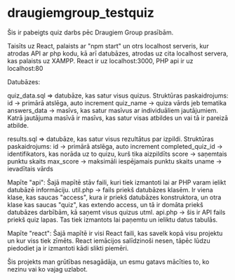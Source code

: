 # draugiemgroup_testquiz

Šis ir pabeigts quiz darbs pēc Draugiem Group prasībām.

Taisīts uz React, palaists ar "npm start" un otrs localhost serveris, kur atrodas API ar php kodu, kā arī datubāzes, atrodas uz cita localhost servera, kas palaists uz XAMPP.
React ir uz localhost:3000, PHP api ir uz localhost:80

Datubāzes:

quiz_data.sql => datubāze, kas satur visus quizus. 
Struktūras paskaidrojums:
id -> primārā atslēga, auto increment
quiz_name -> quiza vārds jeb tematika
answers_data -> masīvs, kas satur masīvus ar individuāliem jautājumiem. Katrā jautājuma masīvā ir masīvs, kas satur visas atbildes un vai tā ir pareizā atbilde.

results.sql => datubāze, kas satur visus rezultātus par izpildi.
Struktūras paskaidrojums:
id -> primārā atslēga, auto increment
completed_quiz_id -> identifikators, kas norāda uz to quizu, kurš tika aizpildīts
score -> saņemtais punktu skaits
max_score -> maksimāli iespējamais punktu skaits
uname -> ievadītais vārds

Mapīte "api":
Šajā mapītē stāv faili, kuri tiek izmantoti lai ar PHP varam ielikt datubāzē informāciju.
util.php -> fails priekš datubāzes klasēm. Ir viena klase, kas saucas "access", kura ir priekš datubāzes konstruktora, un otra klase kas saucas "quiz", kas extendo access, un tā ir domāta priekš datubāzes darbībām, kā saņemt visus quizus utml.
api.php -> šis ir API fails priekš quiz lapas. Tas tiek izmantots lai paņemtu un ieliktu datus tabulās.

Mapīte "react":
Šajā mapītē ir visi React faili, kas savelk kopā visu projektu un kur viss tiek zīmēts.
React iemācijos salīdzinoši nesen, tāpēc lūdzu piedodiet ja ir izmantoti kādi slikti piemēri.

Šis projekts man grūtības nesagādāja, un esmu gatavs mācīties to, ko nezinu vai ko vajag uzlabot.
